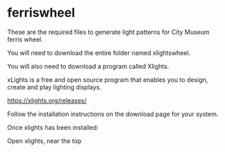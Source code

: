 # ferriswheel
These are the required files to generate light patterns for City Museum ferris wheel.

You will need to download the entire folder named xlightswheel.

You will also need to download a program called Xlights.

xLights is a free and open source program that enables you to design, create and play lighting displays.

https://xlights.org/releases/

Follow the installation instructions on the download page for your system.

Once xlights has been installed:

Open xlights, near the top  
 
